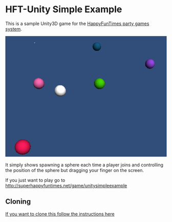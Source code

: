 HFT-Unity Simple Example
========================

This is a sample Unity3D game for the [HappyFunTimes party games system](http://greggman.github.io/HappyFunTimes).

<img src="screenshot.png" />

It simply shows spawning a sphere each time a player joins and controlling the position of the sphere
but dragging your finger on the screen.

If you just want to play go to http://superhappyfuntimes.net/game/unitysimpleexample

Cloning
-------

[If you want to clone this follow the instructions here](https://github.com/greggman/HappyFunTimes/blob/master/docs/unitydocs.md)



